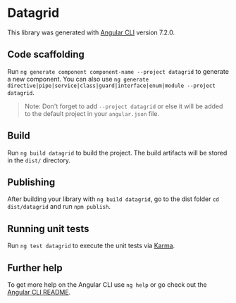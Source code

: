 # Datagrid

This library was generated with [Angular CLI](https://github.com/angular/angular-cli) version 7.2.0.

## Code scaffolding

Run `ng generate component component-name --project datagrid` to generate a new component. You can also use `ng generate directive|pipe|service|class|guard|interface|enum|module --project datagrid`.
> Note: Don't forget to add `--project datagrid` or else it will be added to the default project in your `angular.json` file. 

## Build

Run `ng build datagrid` to build the project. The build artifacts will be stored in the `dist/` directory.

## Publishing

After building your library with `ng build datagrid`, go to the dist folder `cd dist/datagrid` and run `npm publish`.

## Running unit tests

Run `ng test datagrid` to execute the unit tests via [Karma](https://karma-runner.github.io).

## Further help

To get more help on the Angular CLI use `ng help` or go check out the [Angular CLI README](https://github.com/angular/angular-cli/blob/master/README.md).
